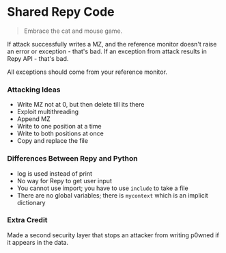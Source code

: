 # Shared Repy Code

> Embrace the cat and mouse game.

If attack successfully writes a MZ, and the reference monitor doesn't raise an error or exception - that's bad. If an exception from attack results in Repy API - that's bad.

All exceptions should come from your reference monitor.

### Attacking Ideas

* Write MZ not at 0, but then delete till its there
* Exploit multithreading
* Append MZ
* Write to one position at a time
* Write to both positions at once
* Copy and replace the file

### Differences Between Repy and Python

* log is used instead of print
* No way for Repy to get user input
* You cannot use import; you have to use `include` to take a file
* There are no global variables; there is `mycontext` which is an implicit dictionary

### Extra Credit

Made a second security layer that stops an attacker from writing p0wned if it appears in the data.
